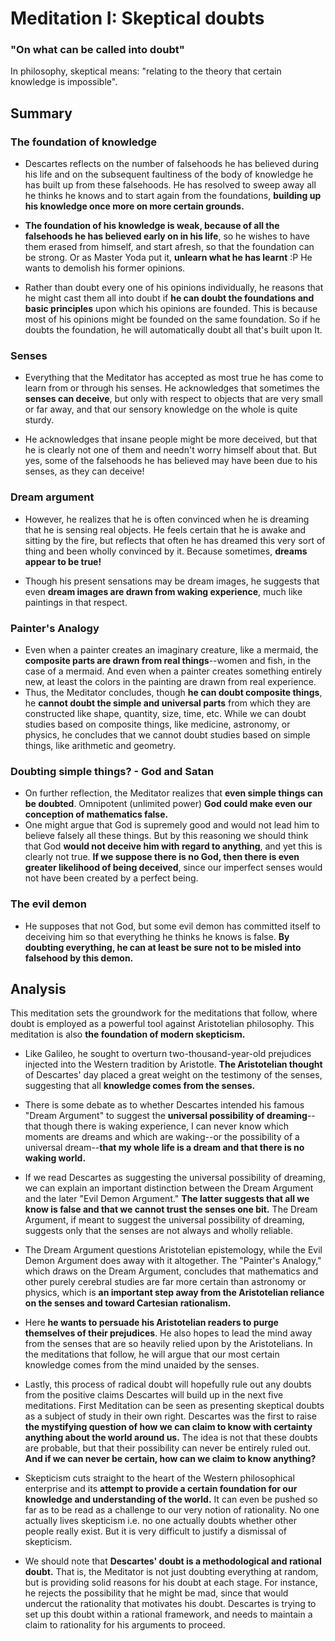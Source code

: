 # Meditation I: Skeptical doubts
### "On what can be called into doubt" 

In philosophy, skeptical means: "relating to the theory that certain knowledge is impossible". 

## Summary

### The foundation of knowledge
- Descartes reflects on the number of falsehoods he has believed during his life and on the subsequent faultiness of the body of knowledge he has built up from these falsehoods. He has resolved to sweep away all he thinks he knows and to start again from the foundations, **building up his knowledge once more on more certain grounds.** 
- **The foundation of his knowledge is weak, because of all the falsehoods he has believed early on in his life**, so he wishes to have them erased from himself, and start afresh, so that the foundation can be strong. Or as Master Yoda put it, **unlearn what he has learnt** :P He wants to demolish his former opinions. 

- Rather than doubt every one of his opinions individually, he reasons that he might cast them all into doubt if **he can doubt the foundations and basic principles** upon which his opinions are founded. This is because most of his opinions might be founded on the same foundation. So if he doubts the foundation, he will automatically doubt all that's built upon It. 

### Senses
- Everything that the Meditator has accepted as most true he has come to learn from or through his senses. He acknowledges that sometimes the **senses can deceive**, but only with respect to objects that are very small or far away, and that our sensory knowledge on the whole is quite sturdy. 

- He acknowledges that insane people might be more deceived, but that he is clearly not one of them and needn't worry himself about that. But yes, some of the falsehoods he has believed may have been due to his senses, as they can deceive! 

### Dream argument
- However, he realizes that he is often convinced when he is dreaming that he is sensing real objects. He feels certain that he is awake and sitting by the fire, but reflects that often he has dreamed this very sort of thing and been wholly convinced by it. Because sometimes, **dreams appear to be true!** 

- Though his present sensations may be dream images, he suggests that even **dream images are drawn from waking experience**, much like paintings in that respect.

### Painter's Analogy
- Even when a painter creates an imaginary creature, like a mermaid, the **composite parts are drawn from real things**--women and fish, in the case of a mermaid. And even when a painter creates something entirely new, at least the colors in the painting are drawn from real experience.
- Thus, the Meditator concludes, though **he can doubt composite things**, he **cannot doubt the simple and universal parts** from which they are constructed like shape, quantity, size, time, etc. While we can doubt studies based on composite things, like medicine, astronomy, or physics, he concludes that we cannot doubt studies based on simple things, like arithmetic and geometry.

### Doubting simple things? - God and Satan
- On further reflection, the Meditator realizes that **even simple things can be doubted**. Omnipotent (unlimited power) **God could make even our conception of mathematics false.** 
- One might argue that God is supremely good and would not lead him to believe falsely all these things. But by this reasoning we should think that God **would not deceive him with regard to anything**, and yet this is clearly not true. **If we suppose there is no God, then there is even greater likelihood of being deceived**, since our imperfect senses would not have been created by a perfect being.

### The evil demon
- He supposes that not God, but some evil demon has committed itself to deceiving him so that everything he thinks he knows is false. **By doubting everything, he can at least be sure not to be misled into falsehood by this demon.**

## Analysis

This meditation sets the groundwork for the meditations that follow, where doubt is employed as a powerful tool against Aristotelian philosophy. This meditation is also **the foundation of modern skepticism.** 

- Like Galileo, he sought to overturn two-thousand-year-old prejudices injected into the Western tradition by Aristotle. **The Aristotelian thought** of Descartes' day placed a great weight on the testimony of the senses, suggesting that all **knowledge comes from the senses.**

- There is some debate as to whether Descartes intended his famous "Dream Argument" to suggest the **universal possibility of dreaming**--that though there is waking experience, I can never know which moments are dreams and which are waking--or the possibility of a universal dream--**that my whole life is a dream and that there is no waking world.**
- If we read Descartes as suggesting the universal possibility of dreaming, we can explain an important distinction between the Dream Argument and the later "Evil Demon Argument." **The latter suggests that all we know is false and that we cannot trust the senses one bit.** The Dream Argument, if meant to suggest the universal possibility of dreaming, suggests only that the senses are not always and wholly reliable.
- The Dream Argument questions Aristotelian epistemology, while the Evil Demon Argument does away with it altogether. The "Painter's Analogy," which draws on the Dream Argument, concludes that mathematics and other purely cerebral studies are far more certain than astronomy or physics, which is **an important step away from the Aristotelian reliance on the senses and toward Cartesian rationalism.**
- Here **he wants to persuade his Aristotelian readers to purge themselves of their prejudices**. He also hopes to lead the mind away from the senses that are so heavily relied upon by the Aristotelians. In the meditations that follow, he will argue that our most certain knowledge comes from the mind unaided by the senses.
- Lastly, this process of radical doubt will hopefully rule out any doubts from the positive claims Descartes will build up in the next five meditations. First Meditation can be seen as presenting skeptical doubts as a subject of study in their own right. Descartes was the first to raise **the mystifying question of how we can claim to know with certainty anything about the world around us.** The idea is not that these doubts are probable, but that their possibility can never be entirely ruled out. **And if we can never be certain, how can we claim to know anything?**
- Skepticism cuts straight to the heart of the Western philosophical enterprise and its **attempt to provide a certain foundation for our knowledge and understanding of the world.** It can even be pushed so far as to be read as a challenge to our very notion of rationality. No one actually lives skepticism i.e. no one actually doubts whether other people really exist. But it is very difficult to justify a dismissal of skepticism. 
- We should note that **Descartes' doubt is a methodological and rational doubt.** That is, the Meditator is not just doubting everything at random, but is providing solid reasons for his doubt at each stage. For instance, he rejects the possibility that he might be mad, since that would undercut the rationality that motivates his doubt. Descartes is trying to set up this doubt within a rational framework, and needs to maintain a claim to rationality for his arguments to proceed.
